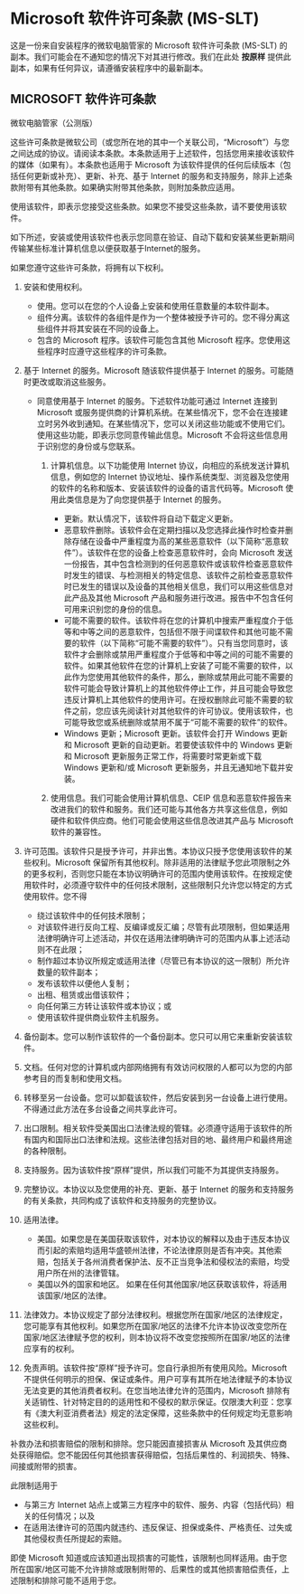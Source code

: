 # Microsoft 软件许可条款 (MS-SLT)

这是一份来自安装程序的微软电脑管家的 Microsoft 软件许可条款 (MS-SLT) 的副本。我们可能会在不通知您的情况下对其进行修改。我们在此处 **按原样** 提供此副本，如果有任何异议，请遵循安装程序中的最新副本。

## MICROSOFT 软件许可条款

微软电脑管家（公测版）

这些许可条款是微软公司（或您所在地的其中一个关联公司，“Microsoft”）与您之间达成的协议。请阅读本条款。本条款适用于上述软件，包括您用来接收该软件的媒体（如果有）。本条款也适用于 Microsoft 为该软件提供的任何后续版本（包括任何更新或补充）、更新、补充、基于 Internet 的服务和支持服务，除非上述条款附带有其他条款。如果确实附带其他条款，则附加条款应适用。

使用该软件，即表示您接受这些条款。如果您不接受这些条款，请不要使用该软件。

如下所述，安装或使用该软件也表示您同意在验证、自动下载和安装某些更新期间传输某些标准计算机信息以便获取基于Internet的服务。

如果您遵守这些许可条款，将拥有以下权利。

1.  安装和使用权利。

    - 使用。您可以在您的个人设备上安装和使用任意数量的本软件副本。
    - 组件分离。该软件的各组件是作为一个整体被授予许可的。您不得分离这些组件并将其安装在不同的设备上。
    - 包含的 Microsoft 程序。该软件可能包含其他 Microsoft 程序。您使用这些程序时应遵守这些程序的许可条款。

2. 基于 Internet 的服务。Microsoft 随该软件提供基于 Internet 的服务。可能随时更改或取消这些服务。

    - 同意使用基于 Internet 的服务。下述软件功能可通过 Internet 连接到 Microsoft 或服务提供商的计算机系统。在某些情况下，您不会在连接建立时另外收到通知。在某些情况下，您可以关闭这些功能或不使用它们。使用这些功能，即表示您同意传输此信息。Microsoft 不会将这些信息用于识别您的身份或与您联系。

        1. 计算机信息。以下功能使用 Internet 协议，向相应的系统发送计算机信息，例如您的 Internet 协议地址、操作系统类型、浏览器及您使用的软件的名称和版本、安装该软件的设备的语言代码等。Microsoft 使用此类信息是为了向您提供基于 Internet 的服务。

            - 更新。默认情况下，该软件将自动下载定义更新。
            - 恶意软件删除。该软件会在定期扫描以及您选择此操作时检查并删除存储在设备中严重程度为高的某些恶意软件（以下简称“恶意软件”）。该软件在您的设备上检查恶意软件时，会向 Microsoft 发送一份报告，其中包含检测到的任何恶意软件或该软件检查恶意软件时发生的错误、与检测相关的特定信息、该软件之前检查恶意软件时已发生的错误以及设备的其他相关信息，我们可以用这些信息对此产品及其他 Microsoft 产品和服务进行改进。报告中不包含任何可用来识别您的身份的信息。
            - 可能不需要的软件。该软件将在您的计算机中搜索严重程度介于低等和中等之间的恶意软件，包括但不限于间谍软件和其他可能不需要的软件（以下简称“可能不需要的软件”）。只有当您同意时，该软件才会删除或禁用严重程度介于低等和中等之间的可能不需要的软件。如果其他软件在您的计算机上安装了可能不需要的软件，以此作为您使用其他软件的条件，那么，删除或禁用此可能不需要的软件可能会导致计算机上的其他软件停止工作，并且可能会导致您违反计算机上其他软件的使用许可。在授权删除此可能不需要的软件之前，您应该先阅读针对其他软件的许可协议。使用该软件，也可能导致您或系统删除或禁用不属于“可能不需要的软件”的软件。
            - Windows 更新；Microsoft 更新。该软件会打开 Windows 更新和 Microsoft 更新的自动更新。若要使该软件中的 Windows 更新和 Microsoft 更新服务正常工作，将需要时常更新或下载 Windows 更新和/或 Microsoft 更新服务，并且无通知地下载并安装。

        2. 使用信息。我们可能会使用计算机信息、CEIP 信息和恶意软件报告来改进我们的软件和服务。我们还可能与其他各方共享这些信息，例如硬件和软件供应商。他们可能会使用这些信息改进其产品与 Microsoft 软件的兼容性。

3. 许可范围。该软件只是授予许可，并非出售。本协议只授予您使用该软件的某些权利。Microsoft 保留所有其他权利。除非适用的法律赋予您此项限制之外的更多权利，否则您只能在本协议明确许可的范围内使用该软件。在按规定使用软件时，必须遵守软件中的任何技术限制，这些限制只允许您以特定的方式使用软件。您不得

    - 绕过该软件中的任何技术限制；
    - 对该软件进行反向工程、反编译或反汇编；尽管有此项限制，但如果适用法律明确许可上述活动，并仅在适用法律明确许可的范围内从事上述活动则不在此限；
    - 制作超过本协议所规定或适用法律（尽管已有本协议的这一限制）所允许数量的软件副本；
    - 发布该软件以便他人复制；
    - 出租、租赁或出借该软件；
    - 向任何第三方转让该软件或本协议；或
    - 使用该软件提供商业软件主机服务。

4. 备份副本。您可以制作该软件的一个备份副本。您只可以用它来重新安装该软件。

5. 文档。任何对您的计算机或内部网络拥有有效访问权限的人都可以为您的内部参考目的而复制和使用文档。

6. 转移至另一台设备。您可以卸载该软件，然后安装到另一台设备上进行使用。不得通过此方法在多台设备之间共享此许可。

7. 出口限制。相关软件受美国出口法律法规的管辖。必须遵守适用于该软件的所有国内和国际出口法律和法规。这些法律包括对目的地、最终用户和最终用途的各种限制。 

8. 支持服务。因为该软件按“原样”提供，所以我们可能不为其提供支持服务。

9. 完整协议。本协议以及您使用的补充、更新、基于 Internet 的服务和支持服务的有关条款，共同构成了该软件和支持服务的完整协议。

10. 适用法律。

    - 美国。如果您是在美国获取该软件，对本协议的解释以及由于违反本协议而引起的索赔均适用华盛顿州法律，不论法律原则是否有冲突。其他索赔，包括关于各州消费者保护法、反不正当竞争法和侵权法的索赔，均受用户所在州的法律管辖。
    - 美国以外的国家和地区。 如果在任何其他国家/地区获取该软件，将适用该国家/地区的法律。

11. 法律效力。本协议规定了部分法律权利。根据您所在国家/地区的法律规定，您可能享有其他权利。如果您所在国家/地区的法律不允许本协议改变您所在国家/地区法律赋予您的权利，则本协议将不改变您按照所在国家/地区的法律应享有的权利。

12. 免责声明。该软件按“原样”授予许可。您自行承担所有使用风险。Microsoft 不提供任何明示的担保、保证或条件。用户可享有其所在地法律赋予的本协议无法变更的其他消费者权利。在您当地法律允许的范围内，Microsoft 排除有关适销性、针对特定目的的适用性和不侵权的默示保证。仅限澳大利亚：您享有《澳大利亚消费者法》规定的法定保障，这些条款中的任何规定均无意影响这些权利。

补救办法和损害赔偿的限制和排除。您只能因直接损害从 Microsoft 及其供应商处获得赔偿。您不能因任何其他损害获得赔偿，包括后果性的、利润损失、特殊、间接或附带的损害。

此限制适用于

- 与第三方 Internet 站点上或第三方程序中的软件、服务、内容（包括代码）相关的任何情况；以及
- 在适用法律许可的范围内就违约、违反保证、担保或条件、严格责任、过失或其他侵权责任所提起的索赔。

即使 Microsoft 知道或应该知道出现损害的可能性，该限制也同样适用。由于您所在国家/地区可能不允许排除或限制附带的、后果性的或其他损害赔偿责任，上述限制和排除可能不适用于您。
